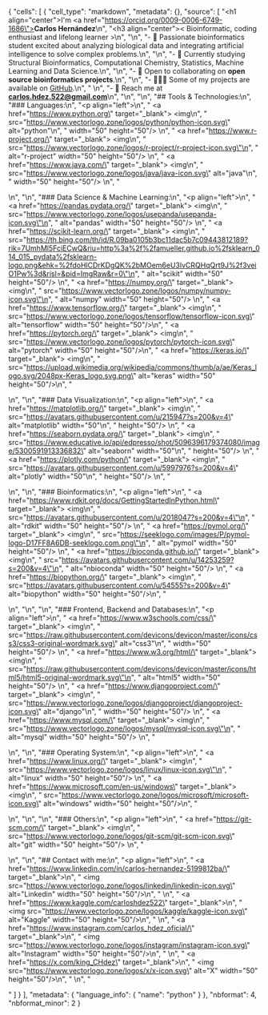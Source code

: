 {
 "cells": [
  {
   "cell_type": "markdown",
   "metadata": {},
   "source": [
    "<h1 align=\"center\">I'm <a href=\"https://orcid.org/0009-0006-6749-1686\"><strong>Carlos Hernández</strong></a></h1>\n",
    "<h3 align=\"center\">&lt; Bioinformatic, coding enthusiast and lifelong learner &gt;</h3>\n",
    "\n",
    "- 🧬 Passionate bioinformatics student excited about analyzing biological data and integrating artificial intelligence to solve complex problems.\n",
    "\n",
    "- 📝 Currently studying Structural Bioinformatics, Computational Chemistry, Statistics, Machine Learning and Data Science.\n",
    "\n",
    "- 🤝 Open to collaborating on **open source bioinformatics projects**.\n",
    "\n",
    "- 👨🏽‍💻 Some of my projects are available on [GitHub](https://github.com/carloshdez522/Personal-projects).\n",
    "  \n",
    "- 📧 Reach me at **carlos.hdez.522@gmail.com**\n",
    "\n",
    "\n",
    "## Tools & Technologies:\n",
    "### Languages:\n",
    "<p align=\"left\">\n",
    "    <a href=\"https://www.python.org\" target=\"_blank\"> <img\n",
    "            src=\"https://www.vectorlogo.zone/logos/python/python-icon.svg\" alt=\"python\"\n",
    "            width=\"50\" height=\"50\"/> </a>\n",
    "   <a href=\"https://www.r-project.org/\" target=\"_blank\"> <img\n",
    "            src=\"https://www.vectorlogo.zone/logos/r-project/r-project-icon.svg\"\n",
    "            alt=\"r-project\" width=\"50\" height=\"50\"/> </a>\n",
    "    <a href=\"https://www.java.com/\" target=\"_blank\"> <img\n",
    "            src=\"https://www.vectorlogo.zone/logos/java/java-icon.svg\" alt=\"java\"\n",
    "            width=\"50\" height=\"50\"/> </a>\n",
    "</p>\n",
    "\n",
    "### Data Science & Machine Learning:\n",
    "<p align=\"left\">\n",
    "    <a href=\"https://pandas.pydata.org/\" target=\"_blank\"> <img\n",
    "            src=\"https://www.vectorlogo.zone/logos/usepanda/usepanda-icon.svg\"\n",
    "            alt=\"pandas\" width=\"50\" height=\"50\"/> </a>\n",
    "    <a href=\"https://scikit-learn.org/\" target=\"_blank\"> <img\n",
    "            src=\"https://th.bing.com/th/id/R.09ba0105b3bc11dac5b7c09443812189?rik=7UmhMl5FciECwQ&riu=http%3a%2f%2famueller.github.io%2fsklearn_014_015_pydata%2fsklearn-logo.png&ehk=%2fdoHlCDrKDgQK%2bMOem6eU3lvCRQHqQrt9J%2f3veiO1Pw%3d&risl=&pid=ImgRaw&r=0\"\n",
    "            alt=\"scikit\" width=\"50\" height=\"50\"/> </a>\n",
    "    <a href=\"https://numpy.org/\" target=\"_blank\"> <img\n",
    "            src=\"https://www.vectorlogo.zone/logos/numpy/numpy-icon.svg\"\n",
    "            alt=\"numpy\" width=\"50\" height=\"50\"/> </a>\n",
    "    <a href=\"https://www.tensorflow.org/\" target=\"_blank\"> <img\n",
    "            src=\"https://www.vectorlogo.zone/logos/tensorflow/tensorflow-icon.svg\" alt=\"tensorflow\" width=\"50\" height=\"50\"/></a>\n",
    "    <a href=\"https://pytorch.org/\" target=\"_blank\"> <img\n",
    "            src=\"https://www.vectorlogo.zone/logos/pytorch/pytorch-icon.svg\" alt=\"pytorch\" width=\"50\" height=\"50\"/></a>\n",
    "    <a href=\"https://keras.io/\" target=\"_blank\"> <img\n",
    "            src=\"https://upload.wikimedia.org/wikipedia/commons/thumb/a/ae/Keras_logo.svg/2048px-Keras_logo.svg.png\" alt=\"keras\" width=\"50\" height=\"50\"/></a>\n",
    "</p>\n",
    "\n",
    "### Data Visualization:\n",
    "<p align=\"left\">\n",
    "    <a href=\"https://matplotlib.org/\" target=\"_blank\"> <img\n",
    "            src=\"https://avatars.githubusercontent.com/u/215947?s=200&v=4\" alt=\"matplotlib\" width=\"50\"\n",
    "            height=\"50\"/> </a>\n",
    "    <a href=\"https://seaborn.pydata.org/\" target=\"_blank\"> <img\n",
    "            src=\"https://www.educative.io/api/edpresso/shot/5096396179374080/image/5300591913336832\" alt=\"seaborn\" width=\"50\"\n",
    "            height=\"50\"/> </a>\n",
    "    <a href=\"https://plotly.com/python/\" target=\"_blank\"> <img\n",
    "            src=\"https://avatars.githubusercontent.com/u/5997976?s=200&v=4\" alt=\"plotly\" width=\"50\"\n",
    "            height=\"50\"/> </a>\n",
    "</p>\n",
    "\n",
    "### Bioinformatics:\n",
    "<p align=\"left\">\n",
    "    <a href=\"https://www.rdkit.org/docs/GettingStartedInPython.html\" target=\"_blank\"> <img\n",
    "            src=\"https://avatars.githubusercontent.com/u/2018047?s=200&v=4\"\n",
    "            alt=\"rdkit\" width=\"50\" height=\"50\"/> </a>\n",
    "    <a href=\"https://pymol.org/\" target=\"_blank\"> <img\n",
    "            src=\"https://seeklogo.com/images/P/pymol-logo-D17FF8A6DB-seeklogo.com.png\"\n",
    "            alt=\"pymol\" width=\"50\" height=\"50\"/> </a>\n",
    "    <a href=\"https://bioconda.github.io/\" target=\"_blank\"> <img\n",
    "            src=\"https://avatars.githubusercontent.com/u/14253259?s=200&v=4\"\n",
    "            alt=\"nbioconda\" width=\"50\" height=\"50\"/> </a>\n",
    "    <a href=\"https://biopython.org/\" target=\"_blank\"> <img\n",
    "            src=\"https://avatars.githubusercontent.com/u/54555?s=200&v=4\" alt=\"biopython\" width=\"50\" height=\"50\"/></a>\n",
    "</p>\n",
    "\n",
    "\n",
    "### Frontend, Backend and Databases:\n",
    "<p align=\"left\">\n",
    "    <a href=\"https://www.w3schools.com/css/\" target=\"_blank\"> <img\n",
    "            src=\"https://raw.githubusercontent.com/devicons/devicon/master/icons/css3/css3-original-wordmark.svg\" alt=\"css3\"\n",
    "            width=\"50\" height=\"50\"/> </a>\n",
    "    <a href=\"https://www.w3.org/html/\" target=\"_blank\"> <img\n",
    "            src=\"https://raw.githubusercontent.com/devicons/devicon/master/icons/html5/html5-original-wordmark.svg\"\n",
    "            alt=\"html5\" width=\"50\" height=\"50\"/> </a>\n",
    "    <a href=\"https://www.djangoproject.com/\" target=\"_blank\"> <img\n",
    "            src=\"https://www.vectorlogo.zone/logos/djangoproject/djangoproject-icon.svg\" alt=\"django\"\n",
    "            width=\"50\" height=\"50\"/> </a>\n",
    "    <a href=\"https://www.mysql.com/\" target=\"_blank\"> <img\n",
    "            src=\"https://www.vectorlogo.zone/logos/mysql/mysql-icon.svg\"\n",
    "            alt=\"mysql\" width=\"50\" height=\"50\"/> </a>\n",
    "</p>\n",
    "\n",
    "### Operating System:\n",
    "<p align=\"left\">\n",
    "    <a href=\"https://www.linux.org/\" target=\"_blank\"> <img\n",
    "            src=\"https://www.vectorlogo.zone/logos/linux/linux-icon.svg\"\n",
    "            alt=\"linux\" width=\"50\" height=\"50\"/> </a>\n",
    "    <a href=\"https://www.microsoft.com/en-us/windows\" target=\"_blank\"> <img\n",
    "            src=\"https://www.vectorlogo.zone/logos/microsoft/microsoft-icon.svg\" alt=\"windows\" width=\"50\" height=\"50\"/></a>\n",
    "</p>\n",
    "\n",
    "\n",
    "### Others:\n",
    "<p align=\"left\">\n",
    "    <a href=\"https://git-scm.com/\" target=\"_blank\"> <img\n",
    "            src=\"https://www.vectorlogo.zone/logos/git-scm/git-scm-icon.svg\" alt=\"git\" width=\"50\" height=\"50\"/> </a>\n",
    "</p>\n",
    "\n",
    "## Contact with me:\n",
    "<p align=\"left\">\n",
    "  <a href=\"https://www.linkedin.com/in/carlos-hernandez-5199812ba/\" target=\"_blank\">\n",
    "    <img src=\"https://www.vectorlogo.zone/logos/linkedin/linkedin-icon.svg\" alt=\"Linkedin\" width=\"50\" height=\"50\"/>\n",
    "  </a>\n",
    "  <a href=\"https://www.kaggle.com/carloshdez522\" target=\"_blank\">\n",
    "    <img src=\"https://www.vectorlogo.zone/logos/kaggle/kaggle-icon.svg\" alt=\"Kaggle\" width=\"50\" height=\"50\"/>\n",
    "  </a>\n",
    "  <a href=\"https://www.instagram.com/carlos_hdez_oficial/\" target=\"_blank\">\n",
    "    <img src=\"https://www.vectorlogo.zone/logos/instagram/instagram-icon.svg\" alt=\"Instagram\" width=\"50\" height=\"50\"/>\n",
    "  </a>\n",
    "  <a href=\"https://x.com/king_CHdez\" target=\"_blank\">\n",
    "    <img src=\"https://www.vectorlogo.zone/logos/x/x-icon.svg\" alt=\"X\" width=\"50\" height=\"50\"/>\n",
    "  </a>\n",
    "</p>"
   ]
  }
 ],
 "metadata": {
  "language_info": {
   "name": "python"
  }
 },
 "nbformat": 4,
 "nbformat_minor": 2
}
